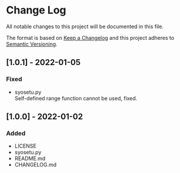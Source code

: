 # Change Log
All notable changes to this project will be documented in this file.

The format is based on [Keep a Changelog](http://keepachangelog.com/)
and this project adheres to [Semantic Versioning](http://semver.org/).

## [1.0.1] - 2022-01-05

### Fixed
- syosetu.py  
Self-defined range function cannot be used, fixed.

## [1.0.0] - 2022-01-02

### Added
- LICENSE
- syosetu.py
- README.md
- CHANGELOG.md
